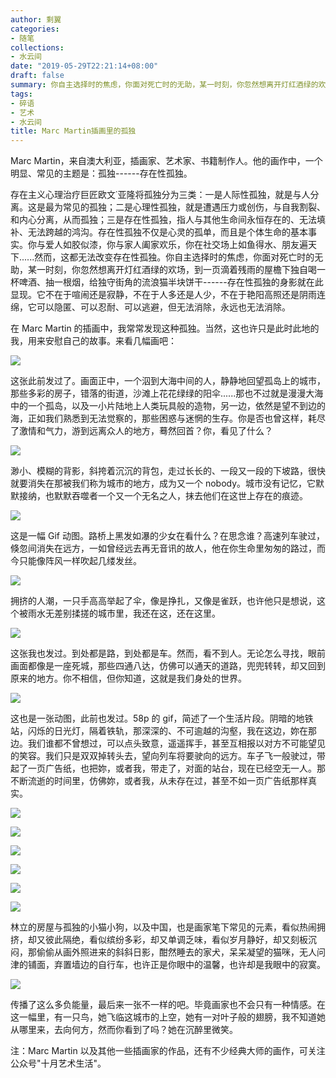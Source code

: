 ```yaml
---
author: 剩翼
categories:
- 随笔
collections:
- 水云间
date: "2019-05-29T22:21:14+08:00"
draft: false
summary: 你自主选择时的焦虑，你面对死亡时的无助，某一时刻，你忽然想离开灯红酒绿的欢场，到一页滴着残雨的屋檐下独自喝一杯啤酒、抽一根烟，给独守街角的流浪猫半块饼干------存在性孤独的身影就在此显现。它不在于喧闹还是寂静，不在于人多还是人少，不在于艳阳高照还是阴雨连绵，它可以隐匿、可以忍耐、可以逃避，但无法消除，永远也无法消除。
tags:
- 碎语
- 艺术
- 水云间
title: Marc Martin插画里的孤独
---
```


Marc Martin，来自澳大利亚，插画家、艺术家、书籍制作人。他的画作中，一个明显、常见的主题是：孤独------存在性孤独。

存在主义心理治疗巨匠欧文˙亚隆将孤独分为三类：一是人际性孤独，就是与人分离。这是最为常见的孤独；二是心理性孤独，就是遭遇压力或创伤，与自我割裂、和内心分离，从而孤独；三是存在性孤独，指人与其他生命间永恒存在的、无法填补、无法跨越的鸿沟。存在性孤独不仅是心灵的孤单，而且是个体生命的基本事实。你与爱人如胶似漆，你与家人阖家欢乐，你在社交场上如鱼得水、朋友遍天下......然而，这都无法改变存在性孤独。你自主选择时的焦虑，你面对死亡时的无助，某一时刻，你忽然想离开灯红酒绿的欢场，到一页滴着残雨的屋檐下独自喝一杯啤酒、抽一根烟，给独守街角的流浪猫半块饼干------存在性孤独的身影就在此显现。它不在于喧闹还是寂静，不在于人多还是人少，不在于艳阳高照还是阴雨连绵，它可以隐匿、可以忍耐、可以逃避，但无法消除，永远也无法消除。

在 Marc Martin 的插画中，我常常发现这种孤独。当然，这也许只是此时此地的我，用来安慰自己的故事。来看几幅画吧：

![](/img/marcmartin/MarcMartin1.jpg)

这张此前发过了。画面正中，一个泅到大海中间的人，静静地回望孤岛上的城市，那些多彩的房子，错落的街道，沙滩上花花绿绿的阳伞......那也不过就是漫漫大海中的一个孤岛，以及一小片陆地上人类玩具般的造物，另一边，依然是望不到边的海，正如我们熟悉到无法觉察的，那些困惑与迷惘的生存。你是否也曾这样，耗尽了激情和气力，游到远离众人的地方，蓦然回首？你，看见了什么？

![](/img/marcmartin/MarcMartin2.jpg)

渺小、模糊的背影，斜挎着沉沉的背包，走过长长的、一段又一段的下坡路，很快就要消失在那被我们称为城市的地方，成为又一个 nobody。城市没有记忆，它默默接纳，也默默吞噬者一个又一个无名之人，抹去他们在这世上存在的痕迹。

![](/img/marcmartin/MarcMartin3.gif)

这是一幅 Gif 动图。路桥上黑发如瀑的少女在看什么？在思念谁？高速列车驶过，倏忽间消失在远方，一如曾经远去再无音讯的故人，他在你生命里匆匆的路过，而今只能像阵风一样吹起几缕发丝。

![](/img/marcmartin/MarcMartin4.jpg)

拥挤的人潮，一只手高高举起了伞，像是挣扎，又像是雀跃，也许他只是想说，这个被雨水无差别揉搓的城市里，我还在这，还在这里。

![](/img/marcmartin/MarcMartin5.jpg)

这张我也发过。到处都是路，到处都是车。然而，看不到人。无论怎么寻找，眼前画面都像是一座死城，那些四通八达，仿佛可以通天的道路，兜兜转转，却又回到原来的地方。你不相信，但你知道，这就是我们身处的世界。

![](/img/marcmartin/MarcMartin6.gif)

这也是一张动图，此前也发过。58p 的 gif，简述了一个生活片段。阴暗的地铁站，闪烁的日光灯，隔着铁轨，那深深的、不可逾越的沟壑，我在这边，妳在那边。我们谁都不曾想过，可以点头致意，遥遥挥手，甚至互相报以对方不可能望见的笑容。我们只是双双掉转头去，望向列车将要驶向的远方。车子飞一般驶过，带起了一页广告纸，也把妳，或者我，带走了，对面的站台，现在已经空无一人。那不断流逝的时间里，仿佛妳，或者我，从未存在过，甚至不如一页广告纸那样真实。

![](/img/marcmartin/MarcMartin7.jpg)

![](/img/marcmartin/MarcMartin8.jpg)

![](/img/marcmartin/MarcMartin9.jpg)

![](/img/marcmartin/MarcMartin10.jpg)

![](/img/marcmartin/MarcMartin11.jpg)

![](/img/marcmartin/MarcMartin12.jpg)

林立的房屋与孤独的小猫小狗，以及中国，也是画家笔下常见的元素，看似热闹拥挤，却又彼此隔绝，看似缤纷多彩，却又单调乏味，看似岁月静好，却又刻板沉闷，那偷偷从画外照进来的斜斜日影，酣然睡去的家犬，呆呆凝望的猫咪，无人问津的铺面，弃置墙边的自行车，也许正是你眼中的温馨，也许却是我眼中的寂寞。

![](/img/marcmartin/MarcMartin13.jpg)

传播了这么多负能量，最后来一张不一样的吧。毕竟画家也不会只有一种情感。在这一幅里，有一只鸟，她飞临这城市的上空，她有一对叶子般的翅膀，我不知道她从哪里来，去向何方，然而你看到了吗？她在沉醉里微笑。

注：Marc Martin 以及其他一些插画家的作品，还有不少经典大师的画作，可关注公众号"十月艺术生活"。